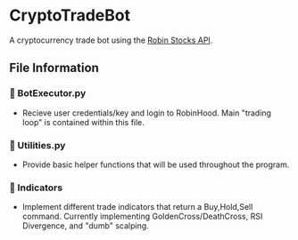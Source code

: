 # CryptoTradeBot
A cryptocurrency trade bot using the [Robin Stocks API].

## File Information

### 📃 BotExecutor.py

* Recieve user credentials/key and login to RobinHood.  Main "trading loop" is contained within this file.


### 📃 Utilities.py 

* Provide basic helper functions that will be used throughout the program.


### 📁 Indicators 

* Implement different trade indicators that return a Buy,Hold,Sell command. Currently implementing GoldenCross/DeathCross, RSI Divergence, and "dumb" scalping.



[Robin Stocks API]: https://robin-stocks.readthedocs.io/en/latest/index.html

